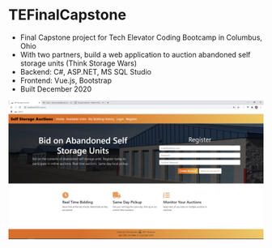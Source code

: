# TEFinalCapstone

- Final Capstone project for Tech Elevator Coding Bootcamp in Columbus, Ohio
- With two partners, build a web application to auction abandoned self storage units (Think Storage Wars)
- Backend: C#, ASP.NET, MS SQL Studio
- Frontend: Vue.js, Bootstrap
- Built December 2020


![Self Storage Auctions](https://raw.githubusercontent.com/alex-lip/TEFinalCapstone/main/Self%20Storage%20Auctions%20Screenshots/Registration.PNG)
